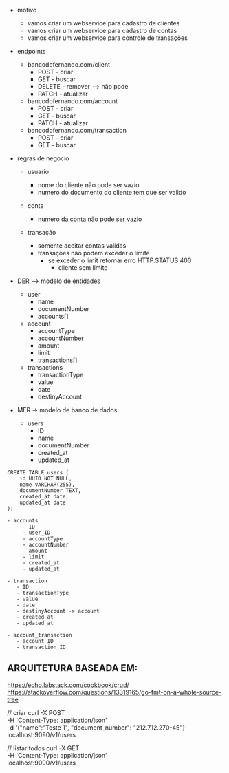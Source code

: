 - motivo
    
    - vamos criar um webservice para cadastro de clientes
    - vamos criar um webservice para cadastro de contas
    - vamos criar um webservice para controle de transações

- endpoints
    - bancodofernando.com/client
        - POST - criar
        - GET - buscar
        - DELETE - remover --> não pode
        - PATCH - atualizar
    - bancodofernando.com/account
        - POST - criar
        - GET - buscar
        - PATCH - atualizar
    - bancodofernando.com/transaction
        - POST - criar
        - GET - buscar

- regras de negocio
    
    - usuario
        - nome do cliente não pode ser vazio
        - numero do documento do cliente tem que ser valido
    
    - conta
        - numero da conta não pode ser vazio
    
    - transação
        - somente aceitar contas validas
        - transações não podem exceder o limite
            - se exceder o limit retornar erro HTTP.STATUS 400
                - cliente sem limite

- DER --> modelo de entidades
    - user
        - name
        - documentNumber
        - accounts[]
    - account 
        - accountType
        - accountNumber
        - amount
        - limit
        - transactions[]
    - transactions
        - transactionType
        - value
        - date
        - destinyAccount

- MER -> modelo de banco de dados
    - users
        - ID
        - name
        - documentNumber
        - created_at
        - updated_at

```
CREATE TABLE users (
    id UUID NOT NULL,
    name VARCHAR(255),
    documentNumber TEXT,
    created_at date,
    updated_at date
);
```
    - accounts
         - ID
         - user_ID
         - accountType
         - accountNumber
         - amount
         - limit
         - created_at
         - updated_at

    - transaction
       - ID
       - transactionType
       - value
       - date
       - destinyAccount -> account
       - created_at
       - updated_at

    - account_transaction
       - account_ID
       - transaction_ID



## ARQUITETURA BASEADA EM:

https://echo.labstack.com/cookbook/crud/
https://stackoverflow.com/questions/13319165/go-fmt-on-a-whole-source-tree


// criar
curl -X POST \
-H 'Content-Type: application/json' \
-d '{"name":"Teste 1", "document_number": "212.712.270-45"}' \
localhost:9090/v1/users

// listar todos
curl -X GET \
-H 'Content-Type: application/json' \
localhost:9090/v1/users
